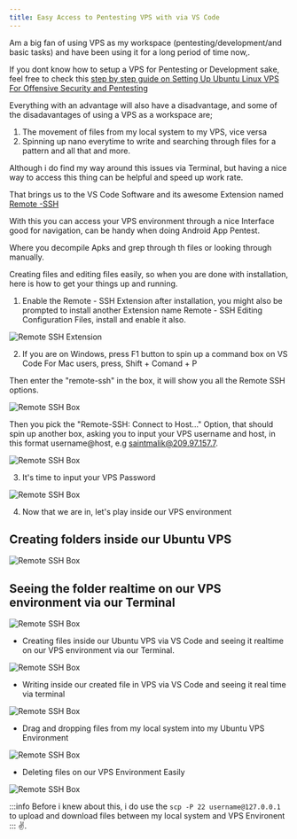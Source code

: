 ```yaml
---
title: Easy Access to Pentesting VPS with via VS Code
---
```


Am a big fan of using VPS as my workspace (pentesting/development/and basic tasks) and have been using it for a long period of time now,.

If you dont know how to setup a VPS for Pentesting or Development sake, feel free to check this <a href="https://blog.saintmalik.me/linux-vps-for-offensive-security-pentesting/" target="_blank">step by step guide on Setting Up Ubuntu Linux VPS For Offensive Security and Pentesting</a>

Everything with an advantage will also have a disadvantage, and some of the disadavantages of using a VPS as a workspace are;

1. The movement of files from my local system to my VPS, vice versa
2. Spinning up nano everytime to write and searching through files for a pattern and all that and more.

Although i do find my way around this issues via Terminal, but having a nice way to access this thing can be helpful and speed up work rate.

That brings us to the VS Code Software and its awesome Extension named <a href="https://marketplace.visualstudio.com/items?itemName=ms-vscode-remote.remote-ssh"> Remote -SSH  </a>

With this you can access your VPS environment through a nice Interface good for navigation, can be handy when doing Android App Pentest.

Where you decompile Apks and grep through th files or looking through manually.

Creating files and editing files easily, so when you are done with installation, here is how to get your things up and running.


1. Enable the Remote - SSH Extension after installation, you might also be prompted to install another Extension name Remote - SSH Editing Configuration Files, install and enable it also.

<picture>
  <source type="image/webp" srcset="https://saintmalikme.mo.cloudinary.net/bgimg/remote-ssh.webp" alt="Remote SSH Extensiont"/>
  <source type="image/jpeg" srcset="https://saintmalikme.mo.cloudinary.net/bgimg/remote-ssh.jpg" alt="Remote SSH Extension"/>
  <img src="https://saintmalikme.mo.cloudinary.net/bgimg/remote-ssh.jpg" alt="Remote SSH Extension"/>
</picture>

2. If you are on Windows, press F1 button to spin up a command box on VS Code For Mac users, press, Shift + Comand + P 

Then  enter the "remote-ssh" in the box, it will show you all the Remote SSH options.

<picture>
  <source type="image/webp" srcset="https://saintmalikme.mo.cloudinary.net/bgimg/remote-ssh-box-vscode.webp" alt="Remote SSH Box"/>
  <source type="image/jpeg" srcset="https://saintmalikme.mo.cloudinary.net/bgimg/remote-ssh-box-vscode.jpg" alt="Remote SSH Box"/>
  <img src="https://saintmalikme.mo.cloudinary.net/bgimg/remote-ssh-box-vscode.jpg" alt="Remote SSH Box"/>
</picture>

Then you pick the "Remote-SSH: Connect to Host..." Option, that should spin up another box, asking you to input your VPS username and host, in this format username@host, e.g saintmalik@209.97.157.7.

<picture>
  <source type="image/webp" srcset="https://saintmalikme.mo.cloudinary.net/bgimg/enter-username-host.webp" alt="Remote SSH Box"/>
  <source type="image/jpeg" srcset="https://saintmalikme.mo.cloudinary.net/bgimg/enter-username-host.jpg" alt="Remote SSH Box"/>
  <img src="https://saintmalikme.mo.cloudinary.net/bgimg/enter-username-host.jpg" alt="Remote SSH Box"/>
</picture>

3. It's time to input your VPS Password

<picture>
  <source type="image/webp" srcset="https://saintmalikme.mo.cloudinary.net/bgimg/enter-your-password.webp" alt="Remote SSH Box"/>
  <source type="image/jpeg" srcset="https://saintmalikme.mo.cloudinary.net/bgimg/enter-your-password.jpg" alt="Remote SSH Box"/>
  <img src="https://saintmalikme.mo.cloudinary.net/bgimg/enter-your-password.jpg" alt="Remote SSH Box"/>
</picture>

4. Now that we are in, let's play inside our VPS environment 

## Creating folders inside our Ubuntu VPS

<picture>
  <source type="image/webp" srcset="https://saintmalikme.mo.cloudinary.net/bgimg/create-folder-remote-vps.webp" alt="Remote SSH Box"/>
  <source type="image/jpeg" srcset="https://saintmalikme.mo.cloudinary.net/bgimg/create-folder-remote-vps.jpg" alt="Remote SSH Box"/>
  <img src="https://saintmalikme.mo.cloudinary.net/bgimg/create-folder-remote-vps.jpg" alt="Remote SSH Box"/>
</picture>

## Seeing the folder realtime on our VPS environment via our Terminal

<picture>
  <source type="image/webp" srcset="https://saintmalikme.mo.cloudinary.net/bgimg/create-folder-terminal-vps.webp" alt="Remote SSH Box"/>
  <source type="image/jpeg" srcset="https://saintmalikme.mo.cloudinary.net/bgimg/create-folder-terminal-vps.jpg" alt="Remote SSH Box"/>
  <img src="https://saintmalikme.mo.cloudinary.net/bgimg/create-folder-terminal-vps.jpg" alt="Remote SSH Box"/>
</picture>


- Creating files inside our Ubuntu VPS via VS Code and seeing it realtime on our VPS environment via our Terminal.

<picture>
  <source type="image/webp" srcset="https://saintmalikme.mo.cloudinary.net/bgimg/vps-check-terminal-file..webp" alt="Remote SSH Box"/>
  <source type="image/jpeg" srcset="https://saintmalikme.mo.cloudinary.net/bgimg/vps-check-terminal-file..jpg" alt="Remote SSH Box"/>
  <img src="https://saintmalikme.mo.cloudinary.net/bgimg/vps-check-terminal-file..jpg" alt="Remote SSH Box"/>
</picture>

- Writing inside our created file in VPS via VS Code and seeing it real time via terminal

<picture>
  <source type="image/webp" srcset="https://saintmalikme.mo.cloudinary.net/bgimg/write-file-terminal-vps.webp" alt="Remote SSH Box"/>
  <source type="image/jpeg" srcset="https://saintmalikme.mo.cloudinary.net/bgimg/write-file-terminal-vps.jpg" alt="Remote SSH Box"/>
  <img src="https://saintmalikme.mo.cloudinary.net/bgimg/write-file-terminal-vps.jpg" alt="Remote SSH Box"/>
</picture>

- Drag and dropping files from my local system into my Ubuntu VPS Environment

<picture>
  <source type="image/webp" srcset="https://saintmalikme.mo.cloudinary.net/bgimg/moving-files-in-vps-to-local-system.webp" alt="Remote SSH Box"/>
  <source type="image/jpeg" srcset="https://saintmalikme.mo.cloudinary.net/bgimg/moving-files-in-vps-to-local-system.jpg" alt="Remote SSH Box"/>
  <img src="https://saintmalikme.mo.cloudinary.net/bgimg/moving-files-in-vps-to-local-system.jpg" alt="Remote SSH Box"/>
</picture>

- Deleting files on our VPS Environment Easily

<picture>
  <source type="image/webp" srcset="https://saintmalikme.mo.cloudinary.net/bgimg/delete-files-vps-remote.webp" alt="Remote SSH Box"/>
  <source type="image/jpeg" srcset="https://saintmalikme.mo.cloudinary.net/bgimg/delete-files-vps-remote.jpg" alt="Remote SSH Box"/>
  <img src="https://saintmalikme.mo.cloudinary.net/bgimg/delete-files-vps-remote.jpg" alt="Remote SSH Box"/>
</picture>

:::info
Before i knew about this, i do use the  ``` scp -P 22 username@127.0.0.1 ``` to upload and download files between my local system and VPS Environent
:::
✌️.